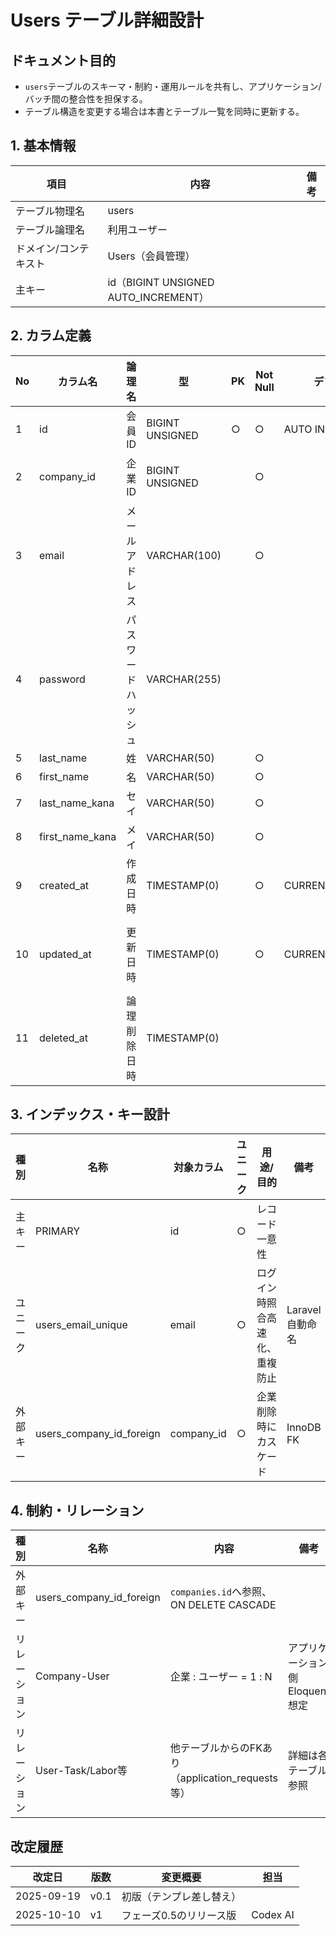 # Users テーブル詳細設計

## ドキュメント目的
- `users`テーブルのスキーマ・制約・運用ルールを共有し、アプリケーション/バッチ間の整合性を担保する。
- テーブル構造を変更する場合は本書とテーブル一覧を同時に更新する。

## 1. 基本情報
| 項目 | 内容 | 備考 |
|---|---|---|
| テーブル物理名 | users |  |
| テーブル論理名 | 利用ユーザー |  |
| ドメイン/コンテキスト | Users（会員管理） |  |
| 主キー | id（BIGINT UNSIGNED AUTO_INCREMENT） |  |

## 2. カラム定義
| No | カラム名 | 論理名 | 型 | PK | Not Null | デフォルト | 説明/業務ルール | 備考 |
|---|---|---|---|---|---|---|---|---|
| 1 | id | 会員ID | BIGINT UNSIGNED | ○ | ○ | AUTO INCREMENT | システム採番。 |  |
| 2 | company_id | 企業ID | BIGINT UNSIGNED |  | ○ |  | `companies.id`へのFK。所属企業必須。 |  |
| 3 | email | メールアドレス | VARCHAR(100) |  | ○ |  | 一意制約あり。ログインIDとして利用。 | 小文字正規化を前提 |
| 4 | password | パスワードハッシュ | VARCHAR(255) |  |  |  | nullの場合は未設定状態として扱う。 |  |
| 5 | last_name | 姓 | VARCHAR(50) |  | ○ |  | 氏名（漢字）。 |  |
| 6 | first_name | 名 | VARCHAR(50) |  | ○ |  | 氏名（漢字）。 |  |
| 7 | last_name_kana | セイ | VARCHAR(50) |  | ○ |  | 全角カタカナ想定。 |  |
| 8 | first_name_kana | メイ | VARCHAR(50) |  | ○ |  | 全角カタカナ想定。 |  |
| 9 | created_at | 作成日時 | TIMESTAMP(0) |  | ○ | CURRENT_TIMESTAMP | Laravel標準タイムスタンプ。 |  |
| 10 | updated_at | 更新日時 | TIMESTAMP(0) |  | ○ | CURRENT_TIMESTAMP | 更新トリガーで自動更新。 | on update 現地DB依存 |
| 11 | deleted_at | 論理削除日時 | TIMESTAMP(0) |  |  |  | `softDeletes()`。論理削除管理。 |  |

## 3. インデックス・キー設計
| 種別 | 名称 | 対象カラム | ユニーク | 用途/目的 | 備考 |
|---|---|---|---|---|---|
| 主キー | PRIMARY | id | ○ | レコード一意性 |  |
| ユニーク | users_email_unique | email | ○ | ログイン時照合高速化、重複防止 | Laravel自動命名 |
| 外部キー | users_company_id_foreign | company_id | ○ | 企業削除時にカスケード | InnoDB FK |

## 4. 制約・リレーション
| 種別 | 名称 | 内容 | 備考 |
|---|---|---|---|
| 外部キー | users_company_id_foreign | `companies.id`へ参照、ON DELETE CASCADE |  |
| リレーション | Company-User | 企業 : ユーザー = 1 : N | アプリケーション側Eloquent想定 |
| リレーション | User-Task/Labor等 | 他テーブルからのFKあり（application_requests等） | 詳細は各テーブル参照 |

## 改定履歴
| 改定日 | 版数 | 変更概要 | 担当 |
|---|---|---|---|
| 2025-09-19 | v0.1 | 初版（テンプレ差し替え） |  |
| 2025-10-10 | v1 | フェーズ0.5のリリース版 | Codex AI |
